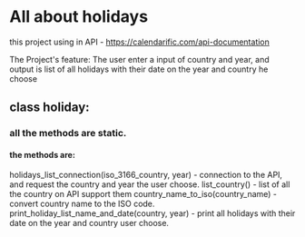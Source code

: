 # All about holidays 

this project using in API - https://calendarific.com/api-documentation

The Project's feature:
The user enter a input of country and year, and output is list of all holidays with their date on the year and country he choose

## class holiday:
### all the methods are static.
#### the methods are:
holidays_list_connection(iso_3166_country, year) - connection to the API, and request the country and year the user choose.
list_country() - list of all the country on API support them 
country_name_to_iso(country_name) - convert country name to the ISO code.
print_holiday_list_name_and_date(country, year) - print all holidays with their date on the year and country user choose.

